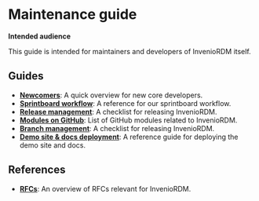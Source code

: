 # Maintenance guide

**Intended audience**

This guide is intended for maintainers and developers of InvenioRDM itself.

## Guides

- **[Newcomers](newcomers.md)**: A quick overview for new core developers.
- **[Sprintboard workflow](board-workflow.md)**: A reference for our sprintboard workflow.
- **[Release management](release-management.md)**: A checklist for releasing InvenioRDM.
- **[Modules on GitHub](modules.md)**: List of GitHub modules related to InvenioRDM.
- **[Branch management](branch-management.md)**: A checklist for releasing InvenioRDM.
- **[Demo site & docs deployment](demosite.md)**: A reference guide for deploying the demo site and docs.

## References

- **[RFCs](rfcs.md)**: An overview of RFCs relevant for InvenioRDM.
